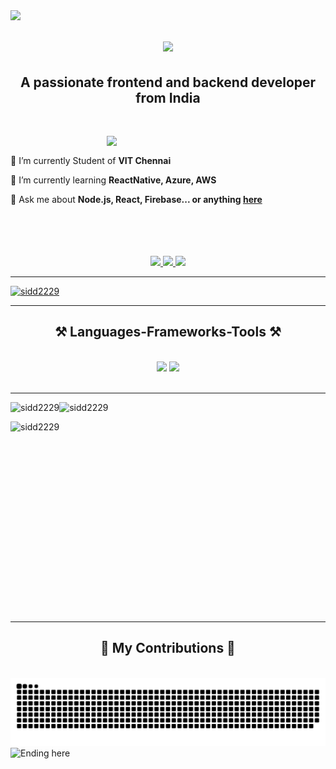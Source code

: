 <img align="left" src="https://visitor-badge.laobi.icu/badge?page_id=sidd2229.sidd2229" />

<h1 align="center">
    <img src="https://readme-typing-svg.herokuapp.com/?font=Righteous&size=35&center=true&vCenter=true&width=500&height=70&duration=2000&lines=Hi+There!+👋;+I'm+Siddharth+Rai!;" />
</h1>

<h2 align="center">A passionate frontend and backend developer from India</h2>

<br/>

<img align="right" width ="350" src="https://cdn.dribbble.com/users/1162077/screenshots/3848914/media/7ed7d5ca074b48b328150e5a231e8d1f.gif"/><br/>




<div align="left" display="">
 
 🔭 I’m currently Student of **VIT Chennai**
 
 🌱 I’m currently learning **ReactNative, Azure, AWS**

💬 Ask me about **Node.js, React, Firebase... or anything [here](https://github.com/sidd2229/sidd2229/issues)**
<br/><br/><br/><br/><br/>
 </div>

 <div align="center"> 
  <a href="mailto:siddharthrai2229@gmail.com">
    <img src="https://img.shields.io/badge/Gmail-333333?style=for-the-badge&logo=gmail&logoColor=red" />
  </a>
  <a href="https://linkedin.com/in/sidd2229/">
    <img src="https://img.shields.io/badge/LinkedIn-0077B5?style=for-the-badge&logo=linkedin&logoColor=white" target="_blank" />
  </a>
     <a href="https://leetcode.com/u/sidd_2229/">
    <img src="https://cdn.icon-icons.com/icons2/2530/PNG/512/leetcode_button_icon_151892.png" width="115" />
  </a>
<!--   <a href="https://sidd2229.github.io" target="_blank">
     <img src="https://img.shields.io/badge/Portfolio-FF5722?style=for-the-badge&logo=todoist&logoColor=white" target="_blank" /> <!-- sqlite, safari, google-chrome are other good icon options 
  </a>-->
</div>

<hr/>
<p align="left"> <a href="https://github.com/ryo-ma/github-profile-trophy"><img src="https://github-profile-trophy.vercel.app/?username=sidd2229" alt="sidd2229" /></a> </p>
<hr/>

 
<h2 align="center">⚒️ Languages-Frameworks-Tools ⚒️</h2>
<br/>
<div align="center">
    <img src="https://skillicons.dev/icons?i=react,bootstrap,html,css,vscode,github,figma,tailwind,git,r" />
    <img src="https://skillicons.dev/icons?i=nodejs,python,javascript,typescript,express,firebase,mongodb,c,java,nextjs,mysql" /><br>
</div>

<br/>
<hr/>


<p><img align="left" src="https://github-readme-stats.vercel.app/api/top-langs?username=sidd2229&show_icons=true&locale=en&layout=compact" alt="sidd2229" /></p>

<p>&nbsp;
<img align="left" src="https://github-readme-stats.vercel.app/api?username=sidd2229&show_icons=true&locale=en" alt="sidd2229" /></p>

<p><img align="left" src="https://github-readme-streak-stats.herokuapp.com/?user=sidd2229&" alt="sidd2229" /></p>


<br/><br/><br/><br/><br/><br/><br/><br/><br/><br/><br/><br/><br/><br/><br/><br/><br/><br/>

<hr/>
<div align="center">
  <h2>🐍 My Contributions 🐍</h2>
  <br>
  <img alt="snake eating my contributions" src="https://raw.githubusercontent.com/salesp07/salesp07/output/github-contribution-grid-snake.svg" />
  
<br/>
</div>


 <img alt="Ending here" src="https://raw.githubusercontent.com/Trilokia/Trilokia/379277808c61ef204768a61bbc5d25bc7798ccf1/bottom_header.svg" />











